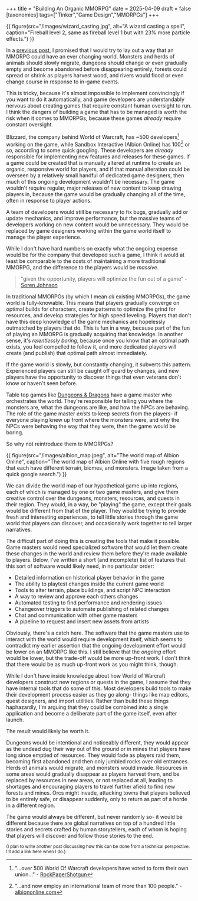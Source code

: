 +++
title = "Building An Organic MMORPG"
date = 2025-04-09
draft = false
[taxonomies]
tags=["Tinker","Game Design","MMORPGs"]
+++

{{ figure(src="/images/wizard_casting.jpg", alt="A wizard casting a spell", caption="Fireball level 2, same as fireball level 1 but with 23% more particle effects.") }}

In a [previous post](@/posts/2025-4-5-mmorpgs.md), I promised that I would try to lay out a way that an MMORPG could have an ever changing world. Monsters and herds of animals should slowly migrate, dungeons should change or even gradually empty and become abandoned before disappearing entirely, forests could spread or shrink as players harvest wood, and rivers would flood or even change course in response to in-game events.

This is tricky, because it's almost impossible to implement convincingly if you want to do it automatically, and game developers are understandably nervous about creating games that require constant human oversight to run. I think the dangers of building a game that has to be managed is worth the risk when it comes to MMORPGs, because these games *already* require constant oversight.

Blizzard, the company behind World of Warcraft, has ~500 developers[^1] working on the game, while Sandbox Interactive (Albion Online) has 100[^2] or so, according to some quick googling. These developers are *already* responsible for implementing new features and releases for these games. If a game could be created that is manually altered at runtime to create an organic, responsive world for players, and if that manual alteration could be overseen by a relatively small handful of dedicated game designers, then much of this ongoing development wouldn't be necessary. The game wouldn't require regular, major releases of new content to keep drawing players in, because the game would be gradually changing all of the time, often in response to player actions.

A team of developers would still be necessary to fix bugs, gradually add or update mechanics, and improve performance, but the massive teams of developers working on new content would be unnecessary. They would be replaced by game designers working within the game world itself to manage the player experience.

While I don't have hard numbers on exactly what the ongoing expense would be for the company that developed such a game, I think it would at least be comparable to the costs of maintaining a more traditional MMORPG, and the difference to the players would be *massive*.

> "given the opportunity, players will optimize the fun out of a game" - [Soren Johnson](https://en.wikipedia.org/wiki/Soren_Johnson)

In traditional MMORPGs (by which I mean *all* existing MMORPGs), the game world is fully-knowable. This means that players gradually converge on optimal builds for characters, create patterns to optimize the grind for resources, and develop strategies for high speed leveling. Players that don't have this deep knowledge of the game mechanics are hopelessly outmatched by players that do. This is fun in a way, because part of the fun of playing an MMORPG is gradually acquiring that knowledge. In another sense, it's *relentlessly boring*, because once you know that an optimal path exists, you feel compelled to follow it, and more dedicated players will create (and publish) that optimal path almost immediately.

If the game world is slowly, but constantly changing, it subverts this pattern. Experienced players can still be caught off guard by changes, and new players have the opportunity to discover things that even veterans don't know or haven't seen before.

Table top games like [Dungeons & Dragons](https://en.wikipedia.org/wiki/Dungeons_%26_Dragons) have a game master who orchestrates the world. They're responsible for telling you where the monsters are, what the dungeons are like, and how the NPCs are behaving. The role of the game master *exists* to keep secrets from the players- if everyone playing knew up front where the monsters were, and why the NPCs were behaving the way that they were, then the game would be boring. 

So why not reintroduce them to MMORPGs?

{{ figure(src="/images/albion_map.jpeg", alt="The world map of Albion Online", caption="The world map of Albion Online with five rough regions that each have different terrain, biomes, and monsters. Image taken from a quick google search.") }}

We can divide the world map of our hypothetical game up into regions, each of which is managed by one or two game masters, and give them creative control over the dungeons, monsters, resources, and quests in their region. They would, in a way, be "playing" the game, except their goals would be different from that of the player. They would be trying to provide fresh and interesting experiences, to tell little stories through the game world that players can discover, and occasionally work together to tell larger narratives.

The difficult part of doing this is creating the tools that make it possible. Game masters would need specialized software that would let them create these changes in the world and review them before they're made available to players. Below, I've written a short (and incomplete) list of features that this sort of software would likely need, in no particular order:

* Detailed information on historical player behavior in the game
* The ability to playtest changes inside the current game world
* Tools to alter terrain, place buildings, and script NPC interaction
* A way to review and approve each others changes
* Automated testing to find performance and rendering issues
* Changeover triggers to automate publishing of related changes
* Chat and communication with other game masters
* A pipeline to request and insert new assets from artists

Obviously, there's a catch here. The software that the game masters use to interact with the world would require development itself, which seems to contradict my earlier assertion that the ongoing development effort would be lower on an MMORPG like this. I still believe that the *ongoing* effort would be lower, but the trade-off would be more up-front work. I don't think that there would be as much up-front work as you might think, though.

While I don't have inside knowledge about how World of Warcraft developers construct new regions or quests in the game, I assume that they have internal tools that do some of this. Most developers build tools to make their development process easier as they go along- things like map editors, quest designers, and import utilities. Rather than build these things haphazardly, I'm arguing that they could be combined into a single application and become a deliberate part of the game itself, even after launch.

The result would likely be worth it. 

Dungeons would be intentional and noticeably different, they would appear as the undead dug their way out of the ground or in mines that players have long since emptied of resources. They would fade as players raid them, becoming first abandoned and then only jumbled rocks over old entrances. Herds of animals would migrate, and monsters would invade. Resources in some areas would gradually disappear as players harvest them, and be replaced by resources in new areas, or not replaced at all, leading to shortages and encouraging players to travel further afield to find new forests and mines. Orcs might invade, attacking towns that players believed to be entirely safe, or disappear suddenly, only to return as part of a horde in a different region.

The game would always be different, but never randomly so- it would be different because there are global narratives on top of a hundred little stories and secrets crafted by human storytellers, each of whom is hoping that players will discover and follow those stories to the end.

<small>(I plan to write another post discussing how this can be done from a technical perspective. I'll add a link here when I do.)</small>

[^1]: "...over 500 World Of Warcraft developers have voted to form their own union..." - [RockPaperShotgun](https://www.rockpapershotgun.com/over-500-world-of-warcraft-developers-at-blizzard-have-voted-to-form-microsofts-biggest-wall-to-wall-union)
[^2]: "...and now employ an international team of more than 100 people." - [albiononline.com](https://albiononline.com/jobs)